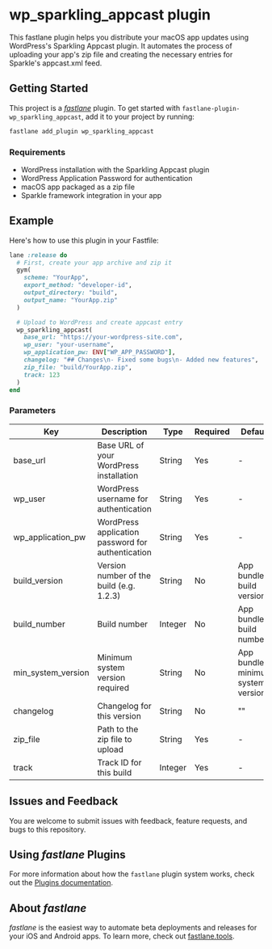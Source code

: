# wp_sparkling_appcast plugin

This fastlane plugin helps you distribute your macOS app updates using WordPress's Sparkling Appcast plugin. It automates the process of uploading your app's zip file and creating the necessary entries for Sparkle's appcast.xml feed.

## Getting Started

This project is a [_fastlane_](https://github.com/fastlane/fastlane) plugin. To get started with `fastlane-plugin-wp_sparkling_appcast`, add it to your project by running:

```bash
fastlane add_plugin wp_sparkling_appcast
```

### Requirements

- WordPress installation with the Sparkling Appcast plugin
- WordPress Application Password for authentication
- macOS app packaged as a zip file
- Sparkle framework integration in your app

## Example

Here's how to use this plugin in your Fastfile:

```ruby
lane :release do
  # First, create your app archive and zip it
  gym(
    scheme: "YourApp",
    export_method: "developer-id",
    output_directory: "build",
    output_name: "YourApp.zip"
  )

  # Upload to WordPress and create appcast entry
  wp_sparkling_appcast(
    base_url: "https://your-wordpress-site.com",
    wp_user: "your-username",
    wp_application_pw: ENV["WP_APP_PASSWORD"],
    changelog: "## Changes\n- Fixed some bugs\n- Added new features",
    zip_file: "build/YourApp.zip",
    track: 123
  )
end
```

### Parameters

| Key | Description | Type | Required | Default |
|-----|-------------|------|----------|---------|
| base_url | Base URL of your WordPress installation | String | Yes | - |
| wp_user | WordPress username for authentication | String | Yes | - |
| wp_application_pw | WordPress application password for authentication | String | Yes | - |
| build_version | Version number of the build (e.g. 1.2.3) | String | No | App bundle's build version |
| build_number | Build number | Integer | No | App bundle's build number |
| min_system_version | Minimum system version required | String | No | App bundle's minimum system version |
| changelog | Changelog for this version | String | No | "" |
| zip_file | Path to the zip file to upload | String | Yes | - |
| track | Track ID for this build | Integer | Yes | - |

## Issues and Feedback

You are welcome to submit issues with feedback, feature requests, and bugs to this repository.

## Using _fastlane_ Plugins

For more information about how the `fastlane` plugin system works, check out the [Plugins documentation](https://docs.fastlane.tools/plugins/create-plugin/).

## About _fastlane_

_fastlane_ is the easiest way to automate beta deployments and releases for your iOS and Android apps. To learn more, check out [fastlane.tools](https://fastlane.tools).
